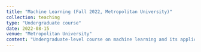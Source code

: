 ```yaml
---
title: "Machine Learning (Fall 2022, Metropolitan University)"
collection: teaching
type: "Undergraduate course"
date: 2022-08-15
venue: "Metropolitan University"
content: "Undergraduate-level course on machine learning and its applications."
---
```


